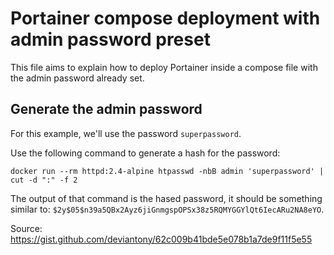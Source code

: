 # Portainer compose deployment with admin password preset
This file aims to explain how to deploy Portainer inside a compose file with the admin password already set.

## Generate the admin password
For this example, we'll use the password `superpassword`.

Use the following command to generate a hash for the password:

`docker run --rm httpd:2.4-alpine htpasswd -nbB admin 'superpassword' | cut -d ":" -f 2`

The output of that command is the hased password, it should be something similar to: `$2y$05$n39a5QBx2Ayz6jiGnmgspOPSx38z5RQMYGGYlQt6IecARu2NA8eYO`.

Source: https://gist.github.com/deviantony/62c009b41bde5e078b1a7de9f11f5e55

